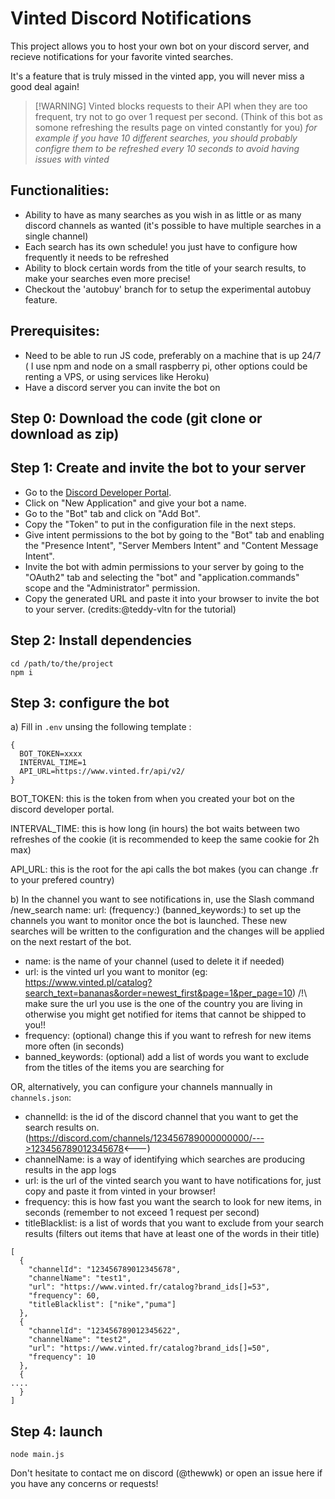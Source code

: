 # Vinted Discord Notifications

This project allows you to host your own bot on your discord server, and recieve notifications for your favorite vinted searches.

It's a feature that is truly missed in the vinted app, you will never miss a good deal again!

> [!WARNING] Vinted blocks requests to their API when they are too frequent, try not to go over 1 request per second. (Think of this bot as somone refreshing the results page on vinted constantly for you) _for example if you have 10 different searches, you should probably configre them to be refreshed every 10 seconds to avoid having issues with vinted_

Functionalities:
----------
- Ability to have as many searches as you wish in as little or as many discord channels as wanted (it's possible to have multiple searches in a single channel)
- Each search has its own schedule! you just have to configure how frequently it needs to be refreshed
- Ability to block certain words from the title of your search results, to make your searches even more precise!
- Checkout the 'autobuy' branch for to setup the experimental autobuy feature.


Prerequisites:
----------

- Need to be able to run JS code, preferably on a machine that is up 24/7 ( I use npm and node on a small raspberry pi, other options could be renting a VPS, or using services like Heroku)
- Have a discord server you can invite the bot on


Step 0: Download the code (git clone or download as zip)
-------

Step 1: Create and invite the bot to your server
-------

- Go to the [Discord Developer Portal](https://discord.com/developers/applications).
- Click on "New Application" and give your bot a name.
- Go to the "Bot" tab and click on "Add Bot".
- Copy the "Token" to put in the configuration file in the next steps.
- Give intent permissions to the bot by going to the "Bot" tab and enabling the "Presence Intent", "Server Members Intent" and "Content Message Intent".
- Invite the bot with admin permissions to your server by going to the "OAuth2" tab and selecting the "bot" and "application.commands" scope and the "Administrator" permission.
- Copy the generated URL and paste it into your browser to invite the bot to your server. (credits:@teddy-vltn for the tutorial)

Step 2: Install dependencies
-------
```
cd /path/to/the/project
npm i
```

Step 3: configure the bot
-------

a) Fill in `.env` unsing the following template :
```
{
  BOT_TOKEN=xxxx
  INTERVAL_TIME=1
  API_URL=https://www.vinted.fr/api/v2/
}
```
BOT_TOKEN: this is the token from when you created your bot on the discord developer portal.

INTERVAL_TIME: this is how long (in hours) the bot waits between two refreshes of the cookie (it is recommended to keep the same cookie for 2h max)

API_URL: this is the root for the api calls the bot makes (you can change .fr to your prefered country)

b) In the channel you want to see notifications in, use the Slash command /new_search name: url: (frequency:) (banned_keywords:) to set up the channels you want to monitor once the bot is launched. These new searches will be written to the configuration and the changes will be applied on the next restart of the bot.
  - name: is the name of your channel (used to delete it if needed)
  - url: is the vinted url you want to monitor (eg: https://www.vinted.pl/catalog?search_text=bananas&order=newest_first&page=1&per_page=10) /!\ make sure the url you use is the one of the country you are living in otherwise you might get notified for items that cannot be shipped to you!!
  - frequency: (optional) change this if you want to refresh for new items more often (in seconds)
  - banned_keywords: (optional) add a list of words you want to exclude from the titles of the items you are searching for

OR, alternatively, you can configure your channels mannually in `channels.json`:
  - channelId: is the id of the discord channel that you want to get the search results on.
(https://discord.com/channels/123456789000000000/--->123456789012345678<---)
  - channelName: is a way of identifying which searches are producing results in the app logs
  - url: is the url of the vinted search you want to have notifications for, just copy and paste it from vinted in your browser!
  - frequency: this is how fast you want the search to look for new items, in seconds (remember to not exceed 1 request per second)
  - titleBlacklist: is a list of words that you want to exclude from your search results (filters out items that have at least one of the words in their title) 

```
[
  {
    "channelId": "123456789012345678",
    "channelName": "test1",
    "url": "https://www.vinted.fr/catalog?brand_ids[]=53",
    "frequency": 60,
    "titleBlacklist": ["nike","puma"]
  },
  {
    "channelId": "123456789012345622",
    "channelName": "test2",
    "url": "https://www.vinted.fr/catalog?brand_ids[]=50",
    "frequency": 10
  },
  {
....
  }
]
```

Step 4: launch
-------
```
node main.js
```


Don't hesitate to contact me on discord (@thewwk) or open an issue here if you have any concerns or requests!
